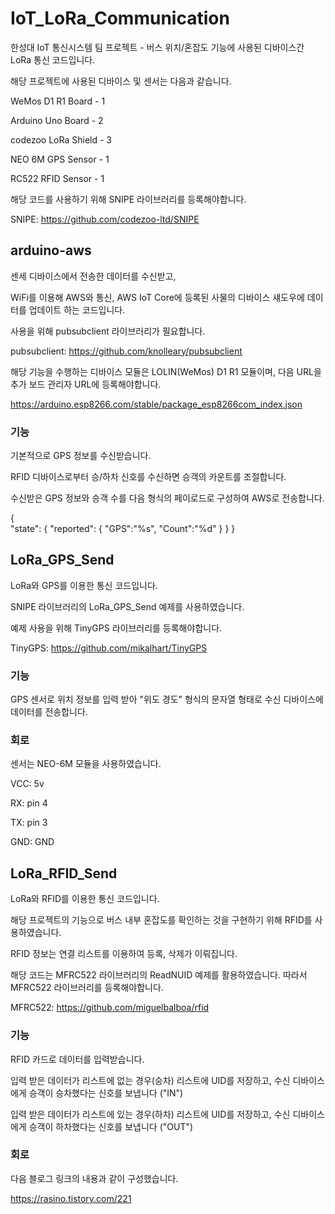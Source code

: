 # IoT_LoRa_Communication

한성대 IoT 통신시스템 팀 프로젝트 - 버스 위치/혼잡도 기능에 사용된 디바이스간 LoRa 통신 코드입니다. 

해당 프로젝트에 사용된 디바이스 및 센서는 다음과 같습니다.

WeMos D1 R1 Board - 1

Arduino Uno Board - 2

codezoo LoRa Shield - 3

NEO 6M GPS Sensor - 1

RC522 RFID Sensor - 1

해당 코드를 사용하기 위해 SNIPE 라이브러리를 등록해야합니다.

SNIPE: https://github.com/codezoo-ltd/SNIPE

## arduino-aws

센세 디바이스에서 전송한 데이터를 수신받고,

WiFi를 이용해 AWS와 통신, AWS IoT Core에 등록된 사물의 디바이스 섀도우에 데이터를 업데이트 하는 코드입니다.

사용을 위해 pubsubclient 라이브러리가 필요합니다.

pubsubclient: https://github.com/knolleary/pubsubclient

해당 기능을 수행하는 디바이스 모듈은 LOLIN(WeMos) D1 R1 모듈이며, 다음 URL을 추가 보드 관리자 URL에 등록해야합니다.

https://arduino.esp8266.com/stable/package_esp8266com_index.json

### 기능

기본적으로 GPS 정보를 수신받습니다.

RFID 디바이스로부터 승/하차 신호를 수신하면 승객의 카운트를 조절합니다.

수신받은 GPS 정보와 승객 수를 다음 형식의 페이로드로 구성하여 AWS로 전송합니다.

{  
  \"state\":
  {
    \"reported\":
    {
      \"GPS\":\"%s\",
      \"Count\":\"%d\"
    }
  }
}

## LoRa_GPS_Send

LoRa와 GPS를 이용한 통신 코드입니다.

SNIPE 라이브러리의 LoRa_GPS_Send 예제를 사용하였습니다.

예제 사용을 위해 TinyGPS 라이브러리를 등록해야합니다.

TinyGPS: https://github.com/mikalhart/TinyGPS

### 기능

GPS 센서로 위치 정보를 입력 받아 "위도 경도" 형식의 문자열 형태로 수신 디바이스에 데이터를 전송합니다.

### 회로

센서는 NEO-6M 모듈을 사용하였습니다.

VCC: 5v

RX: pin 4

TX: pin 3

GND: GND

## LoRa_RFID_Send
LoRa와 RFID를 이용한 통신 코드입니다.

해당 프로젝트의 기능으로 버스 내부 혼잡도를 확인하는 것을 구현하기 위해 RFID를 사용하였습니다.

RFID 정보는 연결 리스트를 이용하여 등록, 삭제가 이뤄집니다.

해당 코드는 MFRC522 라이브러리의 ReadNUID 예제를 활용하였습니다. 따라서 MFRC522 라이브러리를 등록해야합니다.

MFRC522: https://github.com/miguelbalboa/rfid

### 기능

RFID 카드로 데이터를 입력받습니다.

입력 받은 데이터가 리스트에 없는 경우(승차) 리스트에 UID를 저장하고, 수신 디바이스에게 승객이 승차했다는 신호를 보냅니다 ("IN")

입력 받은 데이터가 리스트에 있는 경우(하차) 리스트에 UID를 저장하고, 수신 디바이스에게 승객이 하차했다는 신호를 보냅니다 ("OUT")

### 회로

다음 블로그 링크의 내용과 같이 구성했습니다.

https://rasino.tistory.com/221
